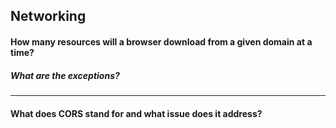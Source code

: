 ## Networking

#### How many resources will a browser download from a given domain at a time?
  ##### What are the exceptions?
---
#### What does CORS stand for and what issue does it address?